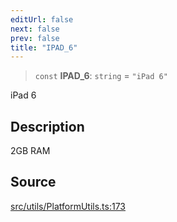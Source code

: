 ```yaml
---
editUrl: false
next: false
prev: false
title: "IPAD_6"
---
```


> `const` **IPAD\_6**: `string` = `"iPad 6"`

iPad 6

## Description

2GB RAM

## Source

[src/utils/PlatformUtils.ts:173](https://github.com/relishinc/dill-pixel/blob/543438455c9a47928084300159416186c2aa1095/src/utils/PlatformUtils.ts#L173)
